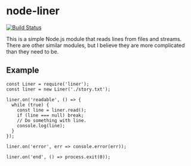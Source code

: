 # node-liner

[![Build Status](https://secure.travis-ci.org/mvolkmann/node-liner.png)](http://travis-ci.org/mvolkmann/node-liner)

This is a simple Node.js module that reads lines from files and streams.
There are other similar modules, but I believe
they are more complicated than they need to be.

## Example

    const Liner = require('liner');
    const liner = new Liner('./story.txt');

    liner.on('readable', () => {
      while (true) {
        const line = liner.read();
        if (line === null) break;
        // Do something with line.
        console.log(line);
      }
    });

    liner.on('error', err => console.error(err));

    liner.on('end', () => process.exit(0));
